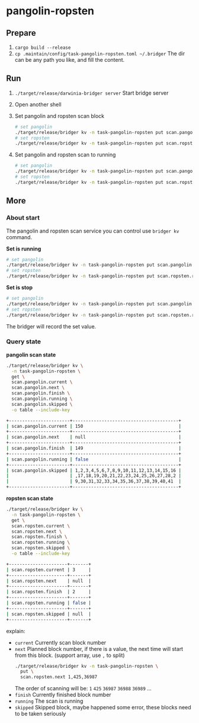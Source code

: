 pangolin-ropsten
===

## Prepare

1. `cargo build --release`
2. `cp .maintain/config/task-pangolin-ropsten.toml ~/.bridger`
   The dir can be any path you like, and fill the content.

## Run

1. `./target/release/darwinia-bridger server`
   Start bridge server

2. Open another shell

3. Set pangolin and ropsten scan block

   ```bash
   # set pangolin
   ./target/release/bridger kv -n task-pangolin-ropsten put scan.pangolin.next 123456
   # set ropsten
   ./target/release/bridger kv -n task-pangolin-ropsten put scan.ropsten.next 123456
   ```

4. Set pangolin and ropsten scan to running

   ```bash
   # set pangolin
   ./target/release/bridger kv -n task-pangolin-ropsten put scan.pangolin.running true
   # set ropsten
   ./target/release/bridger kv -n task-pangolin-ropsten put scan.ropsten.running true
   ```

## More

### About start

The pangolin and ropsten scan service you can control use `bridger kv` command.

**Set is running**

```bash
# set pangolin
./target/release/bridger kv -n task-pangolin-ropsten put scan.pangolin.running true
# set ropsten
./target/release/bridger kv -n task-pangolin-ropsten put scan.ropsten.running true
```

**Set is stop**

```bash
# set pangolin
./target/release/bridger kv -n task-pangolin-ropsten put scan.pangolin.running false
# set ropsten
./target/release/bridger kv -n task-pangolin-ropsten put scan.ropsten.running false
```

The bridger will record the set value.

### Query state


**pangolin scan state**

```bash
./target/release/bridger kv \
  -n task-pangolin-ropsten \
  get \
  scan.pangolin.current \
  scan.pangolin.next \
  scan.pangolin.finish \
  scan.pangolin.running \
  scan.pangolin.skipped \
  -o table --include-key

+-----------------------+----------------------------------------+
| scan.pangolin.current | 150                                    |
+-----------------------+----------------------------------------+
| scan.pangolin.next    | null                                   |
+-----------------------+----------------------------------------+
| scan.pangolin.finish  | 149                                    |
+-----------------------+----------------------------------------+
| scan.pangolin.running | false                                  |
+-----------------------+----------------------------------------+
| scan.pangolin.skipped | 1,2,3,4,5,6,7,8,9,10,11,12,13,14,15,16 |
|                       | ,17,18,19,20,21,22,23,24,25,26,27,28,2 |
|                       | 9,30,31,32,33,34,35,36,37,38,39,40,41  |
+-----------------------+----------------------------------------+
```

**ropsten scan state**

```bash
./target/release/bridger kv \
  -n task-pangolin-ropsten \
  get \
  scan.ropsten.current \
  scan.ropsten.next \
  scan.ropsten.finish \
  scan.ropsten.running \
  scan.ropsten.skipped \
  -o table --include-key

+----------------------+-------+
| scan.ropsten.current | 3     |
+----------------------+-------+
| scan.ropsten.next    | null  |
+----------------------+-------+
| scan.ropsten.finish  | 2     |
+----------------------+-------+
| scan.ropsten.running | false |
+----------------------+-------+
| scan.ropsten.skipped | null  |
+----------------------+-------+
```

explain:

- `current`
  Currently scan block number
- `next`
  Planned block number, if there is a value, the next time will start from this block. (support array, use `,` to split)
  ```bash
  ./target/release/bridger kv -n task-pangolin-ropsten \
    put \
    scan.ropsten.next 1,425,36987
  ```
  The order of scanning will be: `1` `425` `36987` `36988` `36989` ...
- `finish`
  Currently finished block number
- `running`
  The scan is running
- `skipped`
  Skipped block, maybe happened some error, these blocks need to be taken seriously
